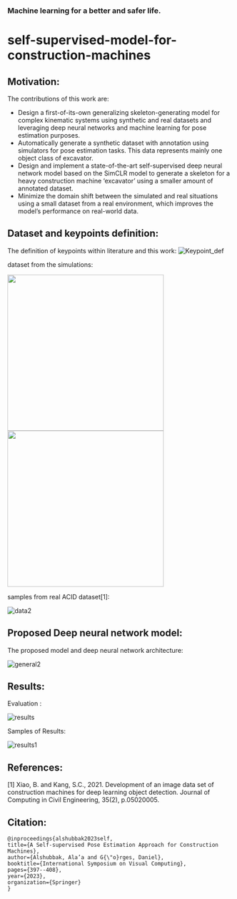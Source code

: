 
### Machine learning for a better and safer life. 


# self-supervised-model-for-construction-machines

## Motivation: 

The contributions of this work are:
* Design a first-of-its-own generalizing skeleton-generating model for complex kinematic systems using synthetic and real datasets and leveraging deep neural networks and machine learning for pose estimation purposes.
* Automatically generate a synthetic dataset with annotation using simulators for pose estimation tasks. This data represents mainly one object class of excavator.
* Design and implement a state-of-the-art self-supervised deep neural network model based on the SimCLR model to generate a skeleton for a heavy construction machine ‘excavator’ using a smaller amount of annotated dataset.
* Minimize the domain shift between the simulated and real situations using a small dataset from a real environment, which improves the model’s performance on real-world data.

## Dataset and keypoints definition:
The definition of keypoints within literature and this work: 
![Keypoint_def](https://github.com/alaa-shubbak/self-supervised-model-for-construction-machines/blob/main/images/keypoint_definitions.png)

dataset from the simulations: 

<img src="https://github.com/alaa-shubbak/self-supervised-model-for-construction-machines/blob/main/images/issac%20all_results.png" width="350"> <img src="https://github.com/alaa-shubbak/self-supervised-model-for-construction-machines/blob/main/images/matlab_results.png" width="350">

samples from real ACID dataset[1]: 

![data2](https://github.com/alaa-shubbak/self-supervised-model-for-construction-machines/blob/main/images/ACID_pose_dataset.png)


## Proposed Deep neural network model:
The proposed model and deep neural network architecture: 

![general2](https://github.com/alaa-shubbak/self-supervised-model-for-construction-machines/blob/main/images/smart.jpg)


## Results: 

Evaluation : 

![results](https://github.com/alaa-shubbak/self-supervised-model-for-construction-machines/blob/main/images/table_results_self_supervised.png)

Samples of Results: 

![results1](https://github.com/alaa-shubbak/self-supervised-model-for-construction-machines/blob/main/images/results/samples_results_self_super_pose.png)

## References: 
[1] Xiao, B. and Kang, S.C., 2021. Development of an image data set of construction machines for deep learning object detection. Journal of Computing in Civil Engineering, 35(2), p.05020005.

## Citation: 

    @inproceedings{alshubbak2023self,
    title={A Self-supervised Pose Estimation Approach for Construction Machines},
    author={Alshubbak, Ala’a and G{\"o}rges, Daniel},
    booktitle={International Symposium on Visual Computing},
    pages={397--408},
    year={2023},
    organization={Springer}
    }

